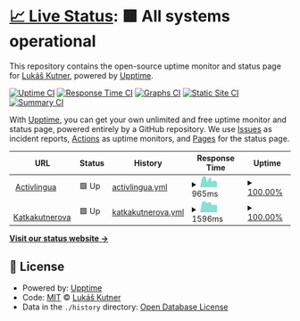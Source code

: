 # [📈 Live Status](https://tukak.github.io/activlingua-uptime): <!--live status--> **🟩 All systems operational**

This repository contains the open-source uptime monitor and status page for [Lukáš Kutner](https://tukak.github.io/activlingua-uptime), powered by [Upptime](https://github.com/upptime/upptime).

[![Uptime CI](https://github.com/tukak/activlingua-uptime/workflows/Uptime%20CI/badge.svg)](https://github.com/tukak/activlingua-uptime/actions?query=workflow%3A%22Uptime+CI%22)
[![Response Time CI](https://github.com/tukak/activlingua-uptime/workflows/Response%20Time%20CI/badge.svg)](https://github.com/tukak/activlingua-uptime/actions?query=workflow%3A%22Response+Time+CI%22)
[![Graphs CI](https://github.com/tukak/activlingua-uptime/workflows/Graphs%20CI/badge.svg)](https://github.com/tukak/activlingua-uptime/actions?query=workflow%3A%22Graphs+CI%22)
[![Static Site CI](https://github.com/tukak/activlingua-uptime/workflows/Static%20Site%20CI/badge.svg)](https://github.com/tukak/activlingua-uptime/actions?query=workflow%3A%22Static+Site+CI%22)
[![Summary CI](https://github.com/tukak/activlingua-uptime/workflows/Summary%20CI/badge.svg)](https://github.com/tukak/activlingua-uptime/actions?query=workflow%3A%22Summary+CI%22)

With [Upptime](https://upptime.js.org), you can get your own unlimited and free uptime monitor and status page, powered entirely by a GitHub repository. We use [Issues](https://github.com/tukak/activlingua-uptime/issues) as incident reports, [Actions](https://github.com/tukak/activlingua-uptime/actions) as uptime monitors, and [Pages](https://tukak.github.io/activlingua-uptime) for the status page.

<!--start: status pages-->
<!-- This summary is generated by Upptime (https://github.com/upptime/upptime) -->
<!-- Do not edit this manually, your changes will be overwritten -->
<!-- prettier-ignore -->
| URL | Status | History | Response Time | Uptime |
| --- | ------ | ------- | ------------- | ------ |
| <img alt="" src="https://icons.duckduckgo.com/ip3/www.activlingua.cz.ico" height="13"> [Activlingua](http://www.activlingua.cz) | 🟩 Up | [activlingua.yml](https://github.com/tukak/activlingua-uptime/commits/HEAD/history/activlingua.yml) | <details><summary><img alt="Response time graph" src="./graphs/activlingua/response-time-week.png" height="20"> 965ms</summary><br><a href="https://tukak.github.io/activlingua-uptime/history/activlingua"><img alt="Response time 928" src="https://img.shields.io/endpoint?url=https%3A%2F%2Fraw.githubusercontent.com%2Ftukak%2Factivlingua-uptime%2FHEAD%2Fapi%2Factivlingua%2Fresponse-time.json"></a><br><a href="https://tukak.github.io/activlingua-uptime/history/activlingua"><img alt="24-hour response time 683" src="https://img.shields.io/endpoint?url=https%3A%2F%2Fraw.githubusercontent.com%2Ftukak%2Factivlingua-uptime%2FHEAD%2Fapi%2Factivlingua%2Fresponse-time-day.json"></a><br><a href="https://tukak.github.io/activlingua-uptime/history/activlingua"><img alt="7-day response time 965" src="https://img.shields.io/endpoint?url=https%3A%2F%2Fraw.githubusercontent.com%2Ftukak%2Factivlingua-uptime%2FHEAD%2Fapi%2Factivlingua%2Fresponse-time-week.json"></a><br><a href="https://tukak.github.io/activlingua-uptime/history/activlingua"><img alt="30-day response time 1047" src="https://img.shields.io/endpoint?url=https%3A%2F%2Fraw.githubusercontent.com%2Ftukak%2Factivlingua-uptime%2FHEAD%2Fapi%2Factivlingua%2Fresponse-time-month.json"></a><br><a href="https://tukak.github.io/activlingua-uptime/history/activlingua"><img alt="1-year response time 928" src="https://img.shields.io/endpoint?url=https%3A%2F%2Fraw.githubusercontent.com%2Ftukak%2Factivlingua-uptime%2FHEAD%2Fapi%2Factivlingua%2Fresponse-time-year.json"></a></details> | <details><summary><a href="https://tukak.github.io/activlingua-uptime/history/activlingua">100.00%</a></summary><a href="https://tukak.github.io/activlingua-uptime/history/activlingua"><img alt="All-time uptime 99.40%" src="https://img.shields.io/endpoint?url=https%3A%2F%2Fraw.githubusercontent.com%2Ftukak%2Factivlingua-uptime%2FHEAD%2Fapi%2Factivlingua%2Fuptime.json"></a><br><a href="https://tukak.github.io/activlingua-uptime/history/activlingua"><img alt="24-hour uptime 100.00%" src="https://img.shields.io/endpoint?url=https%3A%2F%2Fraw.githubusercontent.com%2Ftukak%2Factivlingua-uptime%2FHEAD%2Fapi%2Factivlingua%2Fuptime-day.json"></a><br><a href="https://tukak.github.io/activlingua-uptime/history/activlingua"><img alt="7-day uptime 100.00%" src="https://img.shields.io/endpoint?url=https%3A%2F%2Fraw.githubusercontent.com%2Ftukak%2Factivlingua-uptime%2FHEAD%2Fapi%2Factivlingua%2Fuptime-week.json"></a><br><a href="https://tukak.github.io/activlingua-uptime/history/activlingua"><img alt="30-day uptime 99.90%" src="https://img.shields.io/endpoint?url=https%3A%2F%2Fraw.githubusercontent.com%2Ftukak%2Factivlingua-uptime%2FHEAD%2Fapi%2Factivlingua%2Fuptime-month.json"></a><br><a href="https://tukak.github.io/activlingua-uptime/history/activlingua"><img alt="1-year uptime 99.40%" src="https://img.shields.io/endpoint?url=https%3A%2F%2Fraw.githubusercontent.com%2Ftukak%2Factivlingua-uptime%2FHEAD%2Fapi%2Factivlingua%2Fuptime-year.json"></a></details>
| <img alt="" src="https://icons.duckduckgo.com/ip3/www.katkakutnerova.cz.ico" height="13"> [Katkakutnerova](http://www.katkakutnerova.cz) | 🟩 Up | [katkakutnerova.yml](https://github.com/tukak/activlingua-uptime/commits/HEAD/history/katkakutnerova.yml) | <details><summary><img alt="Response time graph" src="./graphs/katkakutnerova/response-time-week.png" height="20"> 1596ms</summary><br><a href="https://tukak.github.io/activlingua-uptime/history/katkakutnerova"><img alt="Response time 1153" src="https://img.shields.io/endpoint?url=https%3A%2F%2Fraw.githubusercontent.com%2Ftukak%2Factivlingua-uptime%2FHEAD%2Fapi%2Fkatkakutnerova%2Fresponse-time.json"></a><br><a href="https://tukak.github.io/activlingua-uptime/history/katkakutnerova"><img alt="24-hour response time 1312" src="https://img.shields.io/endpoint?url=https%3A%2F%2Fraw.githubusercontent.com%2Ftukak%2Factivlingua-uptime%2FHEAD%2Fapi%2Fkatkakutnerova%2Fresponse-time-day.json"></a><br><a href="https://tukak.github.io/activlingua-uptime/history/katkakutnerova"><img alt="7-day response time 1596" src="https://img.shields.io/endpoint?url=https%3A%2F%2Fraw.githubusercontent.com%2Ftukak%2Factivlingua-uptime%2FHEAD%2Fapi%2Fkatkakutnerova%2Fresponse-time-week.json"></a><br><a href="https://tukak.github.io/activlingua-uptime/history/katkakutnerova"><img alt="30-day response time 1509" src="https://img.shields.io/endpoint?url=https%3A%2F%2Fraw.githubusercontent.com%2Ftukak%2Factivlingua-uptime%2FHEAD%2Fapi%2Fkatkakutnerova%2Fresponse-time-month.json"></a><br><a href="https://tukak.github.io/activlingua-uptime/history/katkakutnerova"><img alt="1-year response time 1153" src="https://img.shields.io/endpoint?url=https%3A%2F%2Fraw.githubusercontent.com%2Ftukak%2Factivlingua-uptime%2FHEAD%2Fapi%2Fkatkakutnerova%2Fresponse-time-year.json"></a></details> | <details><summary><a href="https://tukak.github.io/activlingua-uptime/history/katkakutnerova">100.00%</a></summary><a href="https://tukak.github.io/activlingua-uptime/history/katkakutnerova"><img alt="All-time uptime 100.00%" src="https://img.shields.io/endpoint?url=https%3A%2F%2Fraw.githubusercontent.com%2Ftukak%2Factivlingua-uptime%2FHEAD%2Fapi%2Fkatkakutnerova%2Fuptime.json"></a><br><a href="https://tukak.github.io/activlingua-uptime/history/katkakutnerova"><img alt="24-hour uptime 100.00%" src="https://img.shields.io/endpoint?url=https%3A%2F%2Fraw.githubusercontent.com%2Ftukak%2Factivlingua-uptime%2FHEAD%2Fapi%2Fkatkakutnerova%2Fuptime-day.json"></a><br><a href="https://tukak.github.io/activlingua-uptime/history/katkakutnerova"><img alt="7-day uptime 100.00%" src="https://img.shields.io/endpoint?url=https%3A%2F%2Fraw.githubusercontent.com%2Ftukak%2Factivlingua-uptime%2FHEAD%2Fapi%2Fkatkakutnerova%2Fuptime-week.json"></a><br><a href="https://tukak.github.io/activlingua-uptime/history/katkakutnerova"><img alt="30-day uptime 100.00%" src="https://img.shields.io/endpoint?url=https%3A%2F%2Fraw.githubusercontent.com%2Ftukak%2Factivlingua-uptime%2FHEAD%2Fapi%2Fkatkakutnerova%2Fuptime-month.json"></a><br><a href="https://tukak.github.io/activlingua-uptime/history/katkakutnerova"><img alt="1-year uptime 100.00%" src="https://img.shields.io/endpoint?url=https%3A%2F%2Fraw.githubusercontent.com%2Ftukak%2Factivlingua-uptime%2FHEAD%2Fapi%2Fkatkakutnerova%2Fuptime-year.json"></a></details>

<!--end: status pages-->

[**Visit our status website →**](https://tukak.github.io/activlingua-uptime)

## 📄 License

- Powered by: [Upptime](https://github.com/upptime/upptime)
- Code: [MIT](./LICENSE) © [Lukáš Kutner](https://tukak.github.io/activlingua-uptime)
- Data in the `./history` directory: [Open Database License](https://opendatacommons.org/licenses/odbl/1-0/)
